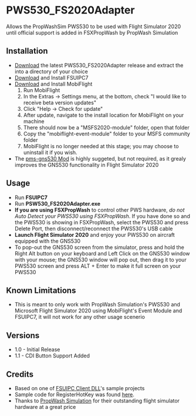 # PWS530_FS2020Adapter
Allows the PropWashSim PWS530 to be used with Flight Simulator 2020 until official support is added in FSXPropWash by PropWash Simulation

## Installation
- [Download](https://github.com/thtanner/PWS530_FS2020Adapter/releases/) the latest PWS530_FS2020Adapter release and extract the into a directory of your choice
- [Download](http://fsuipc.simflight.com/beta/Install_FSUIPC7.zip) and Install FSUIPC7
- [Download](https://www.mobiflight.com/en/download.html) and Install MobiFlight
  1. Run MobiFlight
  2. In the Extras -> Settings menu, at the bottom, check "I would like to receive beta version updates"
  3. Click "Help -> Check for update"
  4. After update, navigate to the install location for MobiFlight on your machine
  5. There should now be a "MSFS2020-module" folder, open that folder
  6. Copy the "mobiflight-event-module" folder to your MSFS community folder
  7. MobiFlight is no longer needed at this stage; you may choose to uninstall it if you wish.
- The [pms-gns530 Mod](https://github.com/pimarc/pms50-gns530) is highly suggeted, but not required, as it grealy improves the GNS530 functionality in Flight Simulator 2020

## Usage
- Run **FSUIPC7**
- Run **PSW530_FS2020Adapter.exe**
- **If you are using FSXPropWash** to control other PWS hardware, *do not Auto Detect your PWS530 using FSXPropWash*. If you have done so and the PWS530 is showing in FSXPropWash, select the PWS530 and press Delete Port, then disconnect/reconnect the PWS530's USB cable
- **Launch Flight Simulator 2020** and enjoy your PWS530 on aircraft equipped with the GNS530
- To pop-out the GNS530 screen from the simulator, press and hold the Right Alt button on your keyboard and Left Click on the GNS530 window with your mouse; the GNS530 window will pop out, then drag it to your PWS530 screen and press ALT + Enter to make it full screen on your PWS530

## Known Limitations
- This is meant to only work with PropWash Simulation's PWS530 and Microsoft Flight Simulator 2020 using MobiFlight's Event Module and FSUIPC7, it will not work for any other usage scenerio

## Versions
- 1.0 - Initial Release
- 1.1 - CDI Button Support Added

## Credits
- Based on one of [FSUIPC Client DLL](http://fsuipc.paulhenty.com/)'s sample projects
- Sample code for RegisterHotKey was found [here](https://social.msdn.microsoft.com/Forums/vstudio/en-US/c1a24688-d844-4adc-9d85-416a7158c6ba/faq-how-do-i-register-a-hotkey-in-vbnet?forum=vbgeneral).
- Thanks to [PropWash Simulation](https://www.propwashsim.com/) for their outstanding flight simulator hardware at a great price
